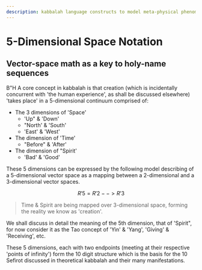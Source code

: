 ```yaml
---
description: kabbalah language constructs to model meta-physical phenomena
---
```


# 5-Dimensional Space Notation

## Vector-space math as a key to holy-name sequences

B"H   A core concept in kabbalah is that creation \(which is incidentally concurrent with 'the human experience', as shall be discussed elsewhere\) 'takes place' in a 5-dimensional continuum comprised of:

* The 3 dimensions of 'Space'
  * 'Up" & 'Down'
  * "North' & 'South'
  * 'East' & 'West'
* The dimension of 'Time'
  * "Before" & 'After'
* The dimension of "Spirit'
  * 'Bad' & 'Good'

These 5 dimensions can be expressed by the following model describing of a 5-dimensional vector space as a mapping between a 2-dimensional and a 3-dimensional vector spaces.  

$$
R'5 = R'2 --> R'3
$$

> Time & Spirit are being mapped over 3-dimensional space, forming the reality we know as 'creation'.

We shall discuss in detail the meaning of the 5th dimension, that of 'Spirit", for now consider it as the Tao concept of 'Yin' & 'Yang', 'Giving' & 'Receiving', etc.

These 5 dimensions, each with two endpoints \(meeting at their respective 'points of infinity'\) form the 10 digit structure which is the basis for the 10 Sefirot discussed in theoretical kabbalah and their many manifestations. 



